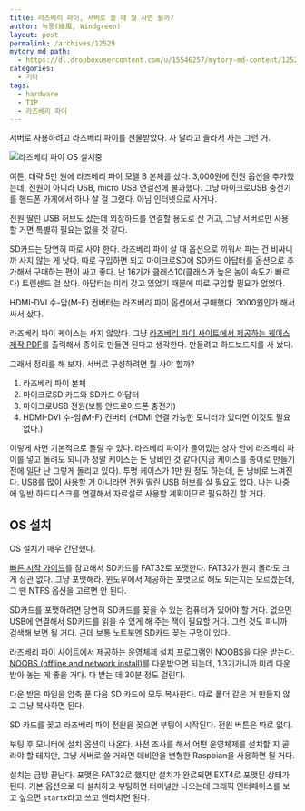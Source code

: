 ```yaml
---
title: 라즈베리 파이, 서버로 쓸 때 뭘 사면 될까?
author: 녹풍(綠風, Windgreen)
layout: post
permalink: /archives/12529
mytory_md_path:
  - https://dl.dropboxusercontent.com/u/15546257/mytory-md-content/12529-raspberry-pi.md
categories:
  - 기타
tags:
  - hardware
  - TIP
  - 라즈베리 파이
---
```

서버로 사용하려고 라즈베리 파이를 선물받았다. 사 달라고 졸라서 사는 그런 거.

![라즈베리 파이 OS 설치중][1]

여튼, 대략 5만 원에 라즈베리 파이 모델 B 본체를 샀다. 3,000원에 전원 옵션을 추가했는데, 전원이 아니라 USB, micro USB 연결선에 불과했다. 그냥 마이크로USB 충전기를 핸드폰 가게에서 하나 살 걸 그랬다. 아님 인터넷으로 사거나.

전원 딸린 USB 허브도 샀는데 외장하드를 연결할 용도로 산 거고, 그냥 서버로만 사용할 거면 특별히 필요는 없을 것 같다.

SD카드는 당연히 따로 사야 한다. 라즈베리 파이 살 때 옵션으로 끼워서 파는 건 비싸니까 사지 않는 게 낫다. 따로 구입하면 되고 마이크로SD에 SD카드 아답터를 옵션으로 추가해서 구매하는 편이 싸고 좋다. 난 16기가 클래스10(클래스가 높은 놈이 속도가 빠르다) 트렌센드 걸 샀다. 아답터는 미리 갖고 있었기 때문에 따로 구입할 필요가 없었다.

HDMI-DVI 수-암(M-F) 컨버터는 라즈베리 파이 옵션에서 구매했다. 3000원인가 해서 싸서 샀다.

라즈베리 파이 케이스는 사지 않았다. 그냥 [라즈베리 파이 사이트에서 제공하는 케이스 제작 PDF][2]를 출력해서 종이로 만들면 된다고 생각한다. 만들려고 하드보드지를 사 놨다.

그래서 정리를 해 보자. 서버로 구성하려면 뭘 사야 할까?

1.  라즈베리 파이 본체
2.  마이크로SD 카드와 SD카드 아답터
3.  마이크로USB 전원(보통 안드로이드폰 충전기)
4.  HDMI-DVI 수-암(M-F) 컨버터 (HDMI 연결 가능한 모니터가 있다면 이것도 필요 없다.)

이렇게 사면 기본적으로 돌릴 수 있다. 라즈베리 파이가 들어있는 상자 안에 라즈베리 파이를 넣고 돌려도 되니까 정말 케이스는 돈 낭비인 것 같다(지금 케이스를 종이로 만들기 전에 일단 난 그렇게 돌리고 있다). 투명 케이스가 1만 원 정도 하는데, 돈 낭비로 느껴진다. USB를 많이 사용할 거 아니라면 전원 딸린 USB 허브를 살 필요도 없다. 나는 나중에 일반 하드디스크를 연결해서 자료실로 사용할 계획이므로 필요하긴 할 거다.

## OS 설치

OS 설치가 매우 간단했다.

[빠른 시작 가이드][3]를 참고해서 SD카드를 FAT32로 포맷한다. FAT32가 뭔지 몰라도 크게 상관 없다. 그냥 포맷해라. 윈도우에서 제공하는 포맷으로 해도 되는지는 모르겠는데, 그 땐 NTFS 옵션을 고르면 안 된다.

SD카드를 포맷하려면 당연히 SD카드를 꽂을 수 있는 컴퓨터가 있어야 할 거다. 없으면 USB에 연결해서 SD카드를 읽을 수 있게 해 주는 잭이 필요할 거다. 그런 것도 파니까 검색해 보면 될 거다. 근데 보통 노트북엔 SD카드 꽂는 구멍이 있다.

라즈베리 파이 사이트에서 제공하는 운영체제 설치 프로그램인 NOOBS을 다운 받는다. [NOOBS (offline and network install)][4]를 다운받으면 되는데, 1.3기가니까 미리 다운 받아 놓는 게 좋을 거다. 다 받는 데 30분 정도 걸린다.

다운 받은 파일을 압축 푼 다음 SD 카드에 모두 복사한다. 따로 폴더 같은 거 만들지 않고 그냥 복사하면 된다.

SD 카드를 꽂고 라즈베리 파이 전원을 꽂으면 부팅이 시작된다. 전원 버튼은 따로 없다.

부팅 후 모니터에 설치 옵션이 나온다. 사전 조사를 해서 어떤 운영체제를 설치할 지 골라야 할 테지만, 그냥 서버로 쓸 거라면 데비안을 변형한 Raspbian을 사용하면 될 거다.

설치는 금방 끝난다. 포맷은 FAT32로 했지만 설치가 완료되면 EXT4로 포맷된 상태가 된다. 기본 옵션으로 다 설치하고 부팅하면 터미널만 나오는데 그래픽 인터페이스를 보고 싶으면 `startx`라고 쓰고 엔터치면 된다.

 [1]: http://dl.dropboxusercontent.com/u/15546257/blog/mytory/raspberry-pi.jpg
 [2]: http://www.raspberrypi.org/archives/1310
 [3]: http://www.raspberrypi.org/quick-start-guide
 [4]: http://www.raspberrypi.org/downloads